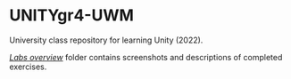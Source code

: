 # UNITYgr4-UWM

University class repository for learning Unity (2022).

[*Labs overview*](https://github.com/Chacinskik/UNITYgr4-UWM/tree/master/Labs%20overview) folder contains screenshots and descriptions of completed exercises.
